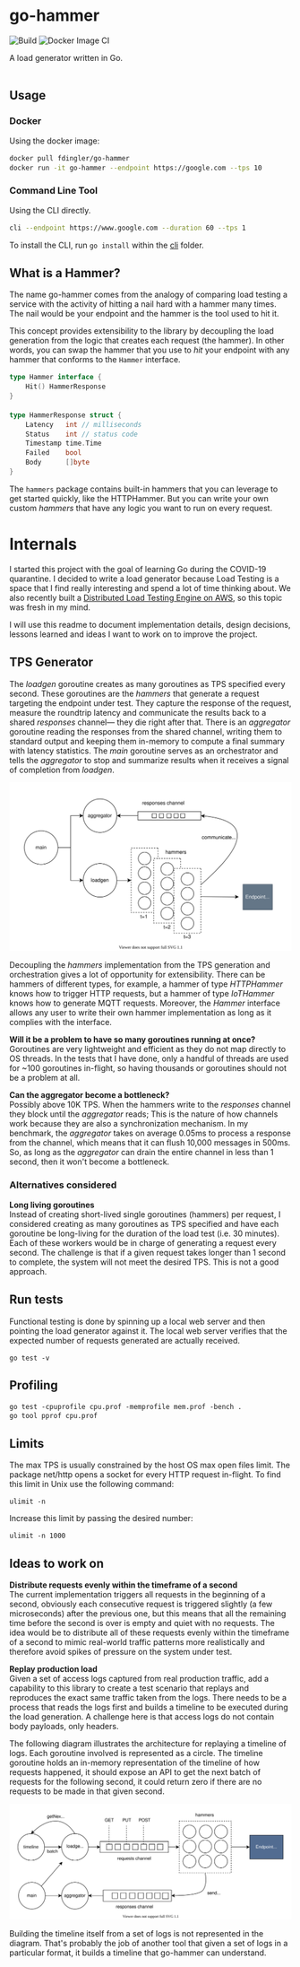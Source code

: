 # go-hammer

![Build](https://github.com/ferdingler/go-hammer/workflows/Build/badge.svg)
![Docker Image CI](https://github.com/ferdingler/go-hammer/workflows/Docker%20Image%20CI/badge.svg)

A load generator written in Go. 
<br><br>

## Usage

### Docker

Using the docker image:

```bash
docker pull fdingler/go-hammer
docker run -it go-hammer --endpoint https://google.com --tps 10
```

### Command Line Tool

Using the CLI directly. 

```bash
cli --endpoint https://www.google.com --duration 60 --tps 1
```

To install the CLI, run `go install` within the [cli](cli/) folder.

## What is a Hammer?

The name go-hammer comes from the analogy of comparing load testing a service with the activity of hitting a nail hard with a hammer many times. The nail would be your endpoint and the hammer is the tool used to hit it. 

This concept provides extensibility to the library by decoupling the load generation from the logic that creates each request (the hammer). In other words, you can swap the hammer that you use to _hit_ your endpoint with any hammer that conforms to the `Hammer` interface. 

```go
type Hammer interface {
	Hit() HammerResponse
}

type HammerResponse struct {
	Latency   int // milliseconds
	Status    int // status code
	Timestamp time.Time
	Failed    bool
	Body      []byte
}
```

The `hammers` package contains built-in hammers that you can leverage to get started quickly, like the HTTPHammer. But you can write your own custom _hammers_ that have any logic you want to run on every request.

# Internals

I started this project with the goal of learning Go during the COVID-19 quarantine. I decided to write a load generator because Load Testing is a space that I find really interesting and spend a lot of time thinking about. We also recently built a [Distributed Load Testing Engine on AWS](https://aws.amazon.com/solutions/implementations/distributed-load-testing-on-aws), so this topic was fresh in my mind. 

I will use this readme to document implementation details, design decisions, lessons learned and ideas I want to work on to improve the project. 

## TPS Generator

The _loadgen_ goroutine creates as many goroutines as TPS specified every second. These goroutines are the _hammers_ that generate a request targeting the endpoint under test. They capture the response of the request, measure the roundtrip latency and communicate the results back to a shared _responses_ channel–– they die right after that. There is an _aggregator_ goroutine reading the responses from the shared channel, writing them to standard output and keeping them in-memory to compute a final summary with latency statistics. The _main_ goroutine serves as an orchestrator and tells the _aggregator_ to stop and summarize results when it receives a signal of completion from _loadgen_. 

![Goroutines](./docs/goroutines.svg)

Decoupling the _hammers_ implementation from the TPS generation and orchestration gives a lot of opportunity for extensibility. There can be hammers of different types, for example, a hammer of type _HTTPHammer_ knows how to trigger HTTP requests, but a hammer of type _IoTHammer_ knows how to generate MQTT requests. Moreover, the _Hammer_ interface allows any user to write their own hammer implementation as long as it complies with the interface. 

**Will it be a problem to have so many goroutines running at once?**  
Goroutines are very lightweight and efficient as they do not map directly to OS threads. In the tests that I have done, only a handful of threads are used for ~100 goroutines in-flight, so having thousands or goroutines should not be a problem at all. 

**Can the aggregator become a bottleneck?**  
Possibly above 10K TPS. When the hammers write to the _responses_ channel they block until the _aggregator_ reads; This is the nature of how channels work because they are also a synchronization mechanism. In my benchmark, the _aggregator_ takes on average 0.05ms to process a response from the channel, which means that it can flush 10,000 messages in 500ms. So, as long as the _aggregator_ can drain the entire channel in less than 1 second, then it won't become a bottleneck.

### Alternatives considered

**Long living goroutines**  
Instead of creating short-lived single goroutines (hammers) per request, I considered creating as many goroutines as TPS specified and have each goroutine be long-living for the duration of the load test (i.e. 30 minutes). Each of these workers would be in charge of generating a request every second. The challenge is that if a given request takes longer than 1 second to complete, the system will not meet the desired TPS. This is not a good approach. 

## Run tests

Functional testing is done by spinning up a local web server and then pointing the load generator against it. The local web server verifies that the expected number of requests generated are actually received.

```
go test -v
```

## Profiling

```
go test -cpuprofile cpu.prof -memprofile mem.prof -bench .
go tool pprof cpu.prof
```

## Limits

The max TPS is usually constrained by the host OS max open files limit. The package net/http opens a socket for every HTTP request in-flight. To find this limit in Unix use the following command:

```
ulimit -n
```

Increase this limit by passing the desired number:

```
ulimit -n 1000
```

## Ideas to work on

**Distribute requests evenly within the timeframe of a second**  
The current implementation triggers all requests in the beginning of a second, obviously each consecutive request is triggered slightly (a few microseconds) after the previous one, but this means that all the remaining time before the second is over is empty and quiet with no requests. The idea would be to distribute all of these requests evenly within the timeframe of a second to mimic real-world traffic patterns more realistically and therefore avoid spikes of pressure on the system under test.

**Replay production load**  
Given a set of access logs captured from real production traffic, add a capability to this library to create a test scenario that replays and reproduces the exact same traffic taken from the logs. There needs to be a process that reads the logs first and builds a timeline to be executed during the load generation. A challenge here is that access logs do not contain body payloads, only headers. 

The following diagram illustrates the architecture for replaying a timeline of logs. Each goroutine involved is represented as a circle. The timeline goroutine holds an in-memory representation of the timeline of how requests happened, it should expose an API to get the next batch of requests for the following second, it could return zero if there are no requests to be made in that given second. 

![ReplayLogs](./docs/replaylogs.svg)

Building the timeline itself from a set of logs is not represented in the diagram. That's probably the job of another tool that given a set of logs in a particular format, it builds a timeline that go-hammer can understand. 
